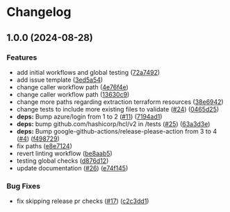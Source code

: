 # Changelog

## 1.0.0 (2024-08-28)


### Features

* add initial workflows and global testing ([72a7492](https://github.com/CloudNationHQ/terraform-azure-workflows/commit/72a7492e358e69c230a3980156f1438a8f857fb2))
* add issue template ([3ed5a54](https://github.com/CloudNationHQ/terraform-azure-workflows/commit/3ed5a5402da4765b1362566af8b2cf640a1cc4f0))
* change caller workflow path ([4e76f4e](https://github.com/CloudNationHQ/terraform-azure-workflows/commit/4e76f4ed7ebff07b7a460bc36a8aa4f7a051ae8c))
* change caller workflow path ([13630c9](https://github.com/CloudNationHQ/terraform-azure-workflows/commit/13630c92e30637ec8527bde21896ecb76b27836b))
* change more paths regarding extraction terraform resources ([38e6942](https://github.com/CloudNationHQ/terraform-azure-workflows/commit/38e69428ea62c743a4e3f3885e25ce16532cf92a))
* change tests to include more existing files to validate ([#24](https://github.com/CloudNationHQ/terraform-azure-workflows/issues/24)) ([0465d25](https://github.com/CloudNationHQ/terraform-azure-workflows/commit/0465d25697fe336429d45f66d2f5ec66637d5083))
* **deps:** Bump azure/login from 1 to 2 ([#11](https://github.com/CloudNationHQ/terraform-azure-workflows/issues/11)) ([7194ad1](https://github.com/CloudNationHQ/terraform-azure-workflows/commit/7194ad106cdfeb7e58ef07394be6f471f32c8048))
* **deps:** bump github.com/hashicorp/hcl/v2 in /tests ([#25](https://github.com/CloudNationHQ/terraform-azure-workflows/issues/25)) ([63a3d3e](https://github.com/CloudNationHQ/terraform-azure-workflows/commit/63a3d3e0876eb518f0b1b122da19633125320dd2))
* **deps:** Bump google-github-actions/release-please-action from 3 to 4 ([#4](https://github.com/CloudNationHQ/terraform-azure-workflows/issues/4)) ([f498729](https://github.com/CloudNationHQ/terraform-azure-workflows/commit/f498729b389409f51d028efdc168d6ce37816ceb))
* fix paths ([e8e7124](https://github.com/CloudNationHQ/terraform-azure-workflows/commit/e8e7124053048f3828abdd94bbe2afd68afe1e9b))
* revert linting workflow ([be8aab5](https://github.com/CloudNationHQ/terraform-azure-workflows/commit/be8aab575d7ec2e5b83509ea93b6b846d8e9b7ea))
* testing global checks ([d876d12](https://github.com/CloudNationHQ/terraform-azure-workflows/commit/d876d1229d167e44fbf6a8809b603615d1cc9f65))
* update documentation ([#26](https://github.com/CloudNationHQ/terraform-azure-workflows/issues/26)) ([e74f145](https://github.com/CloudNationHQ/terraform-azure-workflows/commit/e74f145e667972c4f6b8b0c8991a5c459602cc2b))


### Bug Fixes

* fix skipping release pr checks ([#17](https://github.com/CloudNationHQ/terraform-azure-workflows/issues/17)) ([c2c3dd1](https://github.com/CloudNationHQ/terraform-azure-workflows/commit/c2c3dd1eed63502994223a46c9dc44ee12e9f98e))
